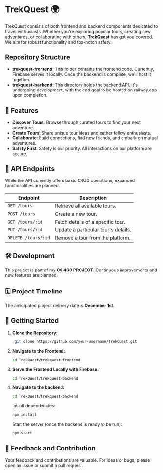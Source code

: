 # TrekQuest 🌍

TrekQuest consists of both frontend and backend components dedicated to travel enthusiasts. Whether you're exploring popular tours, creating new adventures, or collaborating with others, **TrekQuest** has got you covered. We aim for robust functionality and top-notch safety.

## Repository Structure

- **trekquest-frontend**: This folder contains the frontend code. Currently, Firebase serves it locally. Once the backend is complete, we'll host it together.
- **trekquest-backend**: This directory holds the backend API. It's undergoing development, with the end goal to be hosted on railway.app upon completion.

## 🚀 Features

- **Discover Tours**: Browse through curated tours to find your next adventure.
- **Create Tours**: Share unique tour ideas and gather fellow enthusiasts.
- **Collaborate**: Build connections, find new friends, and embark on mutual adventures.
- **Safety First**: Safety is our priority. All interactions on our platform are secure.

## 📌 API Endpoints

While the API currently offers basic CRUD operations, expanded functionalities are planned.

| Endpoint            | Description                         |
| ------------------- | ----------------------------------- |
| `GET /tours`        | Retrieve all available tours.       |
| `POST /tours`       | Create a new tour.                  |
| `GET /tours/:id`    | Fetch details of a specific tour.   |
| `PUT /tours/:id`    | Update a particular tour's details. |
| `DELETE /tours/:id` | Remove a tour from the platform.    |

## 🛠 Development

This project is part of my **CS 460 PROJECT**. Continuous improvements and new features are planned.

## 🗓 Project Timeline

The anticipated project delivery date is **December 1st**.

## 🚦 Getting Started

1. **Clone the Repository:**

   ```sh
    git clone https://github.com/your-username/TrekQuest.git

   ```

2. **Navigate to the Frontend:**

   ```sh
   cd TrekQuest/trekquest-frontend

   ```

3. **Serve the Frontend Locally with Firebase:**

   ```sh
   cd TrekQuest/trekquest-backend
   ```

4. **Navigate to the backend:**

   ```sh
   cd TrekQuest/trekquest-backend
   ```

   Install dependencies:

   ```sh
   npm install
   ```

   Start the server (once the backend is ready to be run):

   ```sh
   npm start
   ```

## 🤝 Feedback and Contribution

Your feedback and contributions are valuable. For ideas or bugs, please open an issue or submit a pull request.
